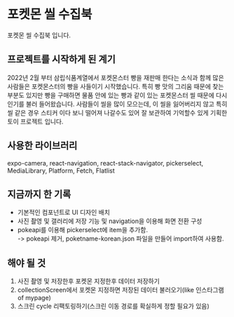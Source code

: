 # 포켓몬 씰 수집북
포켓몬 씰 수집북 입니다.

## 프로젝트를 시작하게 된 계기
2022년 2월 부터 삼립식품계열에서 포켓몬스터 빵을 재판매 한다는 소식과 함께 많은 사람들은 포켓몬스터의 빵을 사들이기 시작했습니다. 특히 빵 맛의 그리움 때문에 찾는 부분도 있지만 빵을 구매하면 물품 안에 있는 빵과 같이 있는 포켓몬스터 씰 때문에 다시 인기를 불러 들어왔습니다. 사람들이 씰을 많이 모으는데, 이 씰을 잃어버리지 않고 특히 씰 같은 경우 스티커 이다 보니 떨어져 나갈수도 있어 잘 보관하여 기억할수 있게 기획한 토이 프로젝트 입니다.

## 사용한 라이브러리 
expo-camera, react-navigation, react-stack-navigator, pickerselect, MediaLibrary, Platform, Fetch, Flatlist

## 지금까지 한 기록
- 기본적인 컴포넌트로 UI 디자인 배치
- 사진 촬영 및 갤러리에 저장 기능 및 navigation을 이용해 화면 전환 구성
- pokeapi를 이용해 pickerselect에 item을 추가함. <br/>
    -> pokeapi 제거, poketname-korean.json 파일을 만들어 import하여 사용함.

## 해야 될 것
1. 사진 촬영 및 저장한후 포켓몬 지정한후 데이터 저장하기
2. collectionScreen에서 포켓몬 지정하면 저장된 데이터 불러오기(like 인스타그램 of mypage)
3. 스크린 cycle 리팩토링하기(스크린 이동 경로를 확실하게 정할 필요가 있음)
